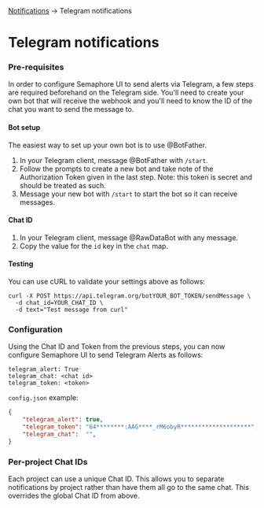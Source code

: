 <div class="breadcrumbs">
    <a href="/administration-guide/notifications">Notifications</a>
    → Telegram notifications
</div>

# Telegram notifications

### Pre-requisites

In order to configure Semaphore UI to send alerts via Telegram, a few steps are required beforehand on the Telegram side.  You'll need to create your own bot that will receive the webhook and you'll need to know the ID of the chat you want to send the message to.

#### Bot setup

The easiest way to set up your own bot is to use @BotFather.

1. In your Telegram client, message @BotFather with `/start`.
1. Follow the prompts to create a new bot and take note of the Authorization Token given in the last step.  Note: this token is secret and should be treated as such.
1. Message your new bot with `/start` to start the bot so it can receive messages.

#### Chat ID

1. In your Telegram client, message @RawDataBot with any message.
1.  Copy the value for the `id` key in the `chat` map.

#### Testing

You can use cURL to validate your settings above as follows:

```
curl -X POST https://api.telegram.org/botYOUR_BOT_TOKEN/sendMessage \
  -d chat_id=YOUR_CHAT_ID \
  -d text="Test message from curl"
```

### Configuration

Using the Chat ID and Token from the previous steps, you can now configure Semaphore UI to send Telegram Alerts as follows:

```
telegram_alert: True
telegram_chat: <chat id>
telegram_token: <token>
```

`config.json` example:

```json
{
    "telegram_alert": true,
    "telegram_token": "64********:AAG****_rM6obyR********************",
    "telegram_chat":  "",
}
```


### Per-project Chat IDs

Each project can use a unique Chat ID.  This allows you to separate notifications by project rather than have them all go to the same chat. This overrides the global Chat ID from above.